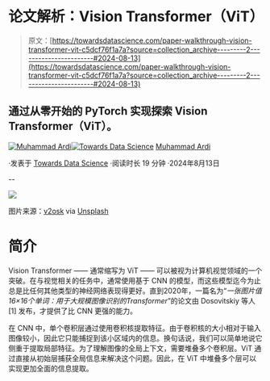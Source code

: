# 论文解析：Vision Transformer（ViT）

> 原文：[https://towardsdatascience.com/paper-walkthrough-vision-transformer-vit-c5dcf76f1a7a?source=collection_archive---------2-----------------------#2024-08-13](https://towardsdatascience.com/paper-walkthrough-vision-transformer-vit-c5dcf76f1a7a?source=collection_archive---------2-----------------------#2024-08-13)

## 通过从零开始的 PyTorch 实现探索 Vision Transformer（ViT）。

[](https://medium.com/@muhammad_ardi?source=post_page---byline--c5dcf76f1a7a--------------------------------)[![Muhammad Ardi](../Images/b59b3752bc33df0166eea834bbdb122f.png)](https://medium.com/@muhammad_ardi?source=post_page---byline--c5dcf76f1a7a--------------------------------)[](https://towardsdatascience.com/?source=post_page---byline--c5dcf76f1a7a--------------------------------)[![Towards Data Science](../Images/a6ff2676ffcc0c7aad8aaf1d79379785.png)](https://towardsdatascience.com/?source=post_page---byline--c5dcf76f1a7a--------------------------------) [Muhammad Ardi](https://medium.com/@muhammad_ardi?source=post_page---byline--c5dcf76f1a7a--------------------------------)

·发表于 [Towards Data Science](https://towardsdatascience.com/?source=post_page---byline--c5dcf76f1a7a--------------------------------) ·阅读时长 19 分钟 ·2024年8月13日

--

![](../Images/00cee3371ad23d4932c8e123ee815157.png)

图片来源：[v2osk](https://unsplash.com/@v2osk?utm_source=medium&utm_medium=referral) via [Unsplash](https://unsplash.com/?utm_source=medium&utm_medium=referral)

# **简介**

Vision Transformer —— 通常缩写为 ViT —— 可以被视为计算机视觉领域的一个突破。在与视觉相关的任务中，通常使用基于 CNN 的模型，而这些模型迄今为止总是比任何其他类型的神经网络表现得更好。直到2020年，一篇名为“*一张图片值16×16个单词：用于大规模图像识别的Transformer*”的论文由 Dosovitskiy 等人 [1] 发布，才提供了比 CNN 更强的能力。

在 CNN 中，单个卷积层通过使用卷积核提取特征。由于卷积核的大小相对于输入图像较小，因此它只能捕捉到该小区域内的信息。换句话说，我们可以简单地说它侧重于提取局部特征。为了理解图像的全局上下文，需要堆叠多个卷积层。ViT 通过直接从初始层捕获全局信息来解决这个问题。因此，在 ViT 中堆叠多个层可以实现更加全面的信息提取。
